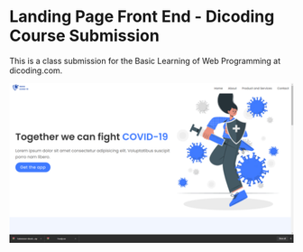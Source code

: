 # Landing Page Front End - Dicoding Course Submission
This is a class submission for the Basic Learning of Web Programming at dicoding.com.

![alt text](https://github.com/diazamaliana/Landing-Page-Front-End/blob/main/assets/Screenshot%20(373).png)
